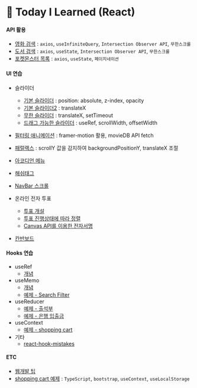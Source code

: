 # 📂 Today I Learned (React)

#### API 활용

- [영화 검색](practice/src/practice-api/movie-search/MovieSearch.js) : `axios`, `useInfiniteQuery`, `Intersection Observer API`, `무한스크롤`
- [도서 검색](practice/src/practice-api/book-search/BookSearch.js) : `axios`, `useState`, `Intersection Observer API`, `무한스크롤`
- [포켓몬스터 목록](practice/src/practice-api/pokemon/Pokemons.js) : `axios`, `useState`, `페이지네이션`

#### UI 연습

- 슬라이더

  - [기본 슬라이더](practice/src/practice-ui/slider/Slider.js) : position: absolute, z-index, opacity
  - [기본 슬라이더2](practice/src/practice-ui/slider/Slider2.js) : translateX
  - [무한 슬라이더](practice/src/practice-ui/slider/InfiniteSlider.jsx) : translateX, setTimeout
  - [드래그 가능한 슬라이더](practice/src/practice-ui/slider/DragSlider.jsx) : useRef, scrollWidth, offsetWidth

- [필터링 애니메이션](practice/src/practice-ui/filter-animation/FilterAnimation.jsx) : framer-motion 활용, movieDB API fetch

- [패럴랙스](practice/src/practice-ui/parallax/Parallax.jsx) : scrollY 값을 감지하여 backgroundPositionY, translateX 조절
- [아코디언 메뉴](practice/src/practice-ui/accordion/Accordion.jsx)
- [해쉬태그](practice/src/practice-ui/hashtag/HashTag.jsx)
- [NavBar 스크롤](practice/src/practice-ui/nav-scroll/NavScroll.jsx)

- 온라인 전자 투표

  - [투표 개설](practice/src/practice-ui/vote/pages/VoteCreatePage.jsx)
  - [투표 진행상태에 따라 정렬](practice/src/practice-ui/vote/pages/VoteListPage.jsx)
  - [Canvas API를 이용한 전자서명](practice/src/practice-ui/vote/components/voting_page/SignPad.jsx)

- [칸반보드](practice/src/practice-ui/kanban/Kanban.jsx)

#### Hooks 연습

- useRef
  - [개념](study/useRef.md)
- useMemo
  - [개념](study/useMemo.md)
  - [예제 - Search Filter](practice/src/practice-hooks/useMemo/search-filter/README.md)
- useReducer
  - [예제 - 출석부](practice/src/practice-hooks/useReducer/attendance/Attendance.js)
  - [예제 - 은행 입출금](practice/src/practice-hooks/useReducer/bank/Bank.js)
- useContext
  - [예제 - shopping cart](study/shopping-cart.md)
- 기타
  - [react-hook-mistakes](study/react-hook-mistakes.md)

#### ETC

- [웹개발 팁](study/shorts.md)
- [shopping cart 예제](study/shopping-cart.md) : `TypeScript`, `bootstrap`, `useContext`, `useLocalStorage`
